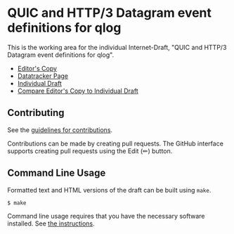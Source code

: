# QUIC and HTTP/3 Datagram event definitions for qlog

This is the working area for the individual Internet-Draft, "QUIC and HTTP/3 Datagram event definitions for qlog".

* [Editor's Copy](https://rmarx.github.io/draft-marx-quic-qlog-datagram/#go.draft-marx-quic-qlog-datagram.html)
* [Datatracker Page](https://datatracker.ietf.org/doc/draft-marx-quic-qlog-datagram)
* [Individual Draft](https://datatracker.ietf.org/doc/html/draft-marx-quic-qlog-datagram)
* [Compare Editor's Copy to Individual Draft](https://rmarx.github.io/draft-marx-quic-qlog-datagram/#go.draft-marx-quic-qlog-datagram.diff)


## Contributing

See the
[guidelines for contributions](https://github.com/rmarx/draft-marx-quic-qlog-datagram/blob/main/CONTRIBUTING.md).

Contributions can be made by creating pull requests.
The GitHub interface supports creating pull requests using the Edit (✏) button.


## Command Line Usage

Formatted text and HTML versions of the draft can be built using `make`.

```sh
$ make
```

Command line usage requires that you have the necessary software installed.  See
[the instructions](https://github.com/martinthomson/i-d-template/blob/main/doc/SETUP.md).

